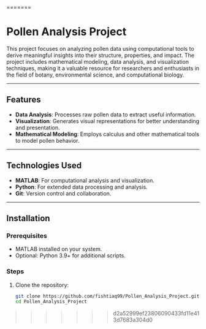 =======
# Pollen Analysis Project  

This project focuses on analyzing pollen data using computational tools to derive meaningful insights into their structure, properties, and impact. The project includes mathematical modeling, data analysis, and visualization techniques, making it a valuable resource for researchers and enthusiasts in the field of botany, environmental science, and computational biology.  

---

## Features  
- **Data Analysis**: Processes raw pollen data to extract useful information.  
- **Visualization**: Generates visual representations for better understanding and presentation.  
- **Mathematical Modeling**: Employs calculus and other mathematical tools to model pollen behavior.  

---

## Technologies Used  
- **MATLAB**: For computational analysis and visualization.  
- **Python**: For extended data processing and analysis.  
- **Git**: Version control and collaboration.  

---

## Installation  

### Prerequisites  
- MATLAB installed on your system.  
- Optional: Python 3.9+ for additional scripts.  

### Steps  
1. Clone the repository:  
   ```bash
   git clone https://github.com/fishtiaq99/Pollen_Analysis_Project.git
   cd Pollen_Analysis_Project
>>>>>>> d2a52999ef23806090433fd11e413d7683a304d0

